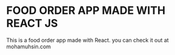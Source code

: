 # FOOD ORDER APP MADE WITH REACT JS

This is a food order app made with React.
you can check it out at mohamuhsin.com 